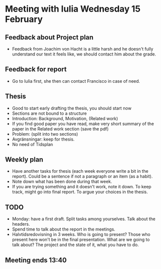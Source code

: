 # Meeting with Iulia Wednesday 15 February

## Feedback about Project plan
- Feedback from Joachim von Hacht is a little harsh and he doesn't fully
  understand our text it feels like, we should contact him about the grade.

## Feedback for report
- Go to Iulia first, she then can contact Francisco in case of need.

## Thesis

- Good to start early drafting the thesis, you should start now
- Sections are not bound to a structure
- Introduction: Background, Motivation, (Related work)
- If you find good paper you have read, make very short summary of the paper in
  the Related work section (save the pdf)
- Problem: (split into two sections)
- Avgränsningar: keep for thesis.
- No need of Tidsplan

## Weekly plan

- Have another tasks for thesis (each week everyone write a bit in the report).
  Could be a sentence if not a paragraph or an item (as a habit).
- Note down what has been done during that week.
- If you are trying something and it doesn't work, note it down. To keep track,
  might go into final report. To argue your choices in the thesis.

## TODO
- Monday: have a first draft. Split tasks among yourselves. Talk about the
  headers.
- Spend time to talk about the report in the meetings.
- Halvtidsredovisning in 3 weeks. Who is going to present? Those who present
  here won't be in the final presentation. What are we going to talk about? The
  project and the state of it, what you have to do.

## Meeting ends 13:40
